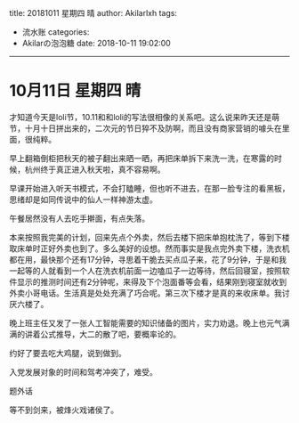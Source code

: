 title: 20181011 星期四 晴
author: Akilarlxh
tags:
  - 流水账
categories:
  - Akilarの泡泡糖
date: 2018-10-11 19:02:00
---
# 10月11日 星期四 晴

才知道今天是loli节，10.11和和loli的写法很相像的关系吧。这么说来昨天还是萌节，十月十日拼出来的，二次元的节日猝不及防啊，而且没有商家营销的噱头在里面，很纯粹。

早上翻箱倒柜把秋天的被子翻出来晒一晒，再把床单拆下来洗一洗，在寒露的时候，杭州终于真正进入秋天啦，真不容易啊。

早课开始进入听天书模式，不会打瞌睡，但也听不进去，在那一脸专注的看黑板，思绪却是如同传说中的仙人一样神游太虚。

午餐居然没有人去吃手擀面，有点失落。

本来按照我完美的计划，回来先点个外卖，然后去楼下把床单抱枕洗了，等到下楼取床单时正好外卖也到了。多么美好的设想。然而事实是我点完外卖下楼，洗衣机都在用，最快那个还有17分钟，寻思着干脆去买点瓜子来，花了9分钟，于是和我一起等的人就看到一个人在洗衣机前面一边嗑瓜子一边等待，然后回寝室，按照软件显示的推测时间还有2分钟呢，来得及下个泡面番等会看，结果刚到寝室就收到外卖小哥电话。生活真是处处充满了巧合呢。第三次下楼才是真的来收床单。我讨厌六楼了。

晚上班主任又发了一张人工智能需要的知识储备的图片，实力劝退。晚上也元气满满的讲着公式推导，大二的散了吧，要概率论的。

约好了要去吃大鸡腿，说到做到。

入党发展对象的时间和驾考冲突了，难受。

题外话

等不到剑来，被烽火戏诸侯了。